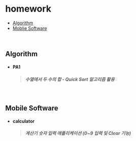 # homework

+ [Algorithm](#algorithm)
+ [Moblie Software](#mobile-software)
<br>

## Algorithm
- #### PA1
  > ##### 수열에서 두 수의 합 - Quick Sort 알고리즘 활용
<br>

## Mobile Software
- #### calculator
  > ##### 계산기 숫자 입력 애플리케이션 (0~9 입력 및 Clear 기능)

